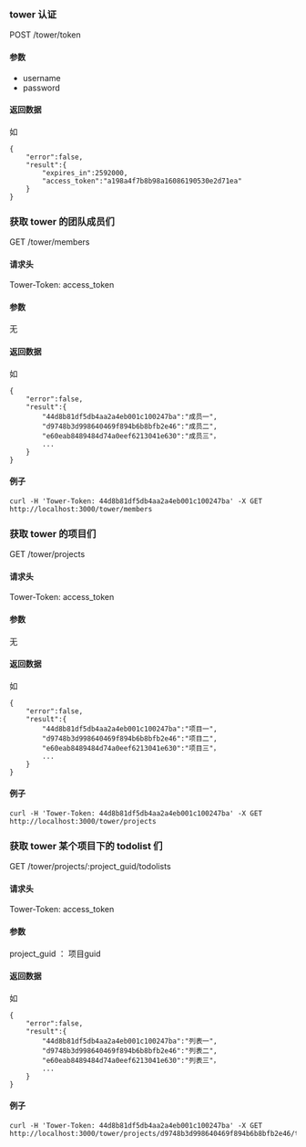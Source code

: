<!--Meta
category:DTask
title:Tower 接口
DO NOT Delete Meta Above -->


### tower 认证

POST /tower/token

#### 参数
* username
* password

#### 返回数据
如
```
{
	"error":false,
	"result":{
		"expires_in":2592000,
		"access_token":"a198a4f7b8b98a16086190530e2d71ea"
	}
}
```

### 获取 tower 的团队成员们
GET /tower/members

#### 请求头
Tower-Token: access_token

#### 参数
无

#### 返回数据
如
```
{
	"error":false,
	"result":{
		"44d8b81df5db4aa2a4eb001c100247ba":"成员一",
		"d9748b3d998640469f894b6b8bfb2e46":"成员二",
		"e60eab8489484d74a0eef6213041e630":"成员三"，
		...
	}
}

```

#### 例子
```
curl -H 'Tower-Token: 44d8b81df5db4aa2a4eb001c100247ba' -X GET http://localhost:3000/tower/members
```

### 获取 tower 的项目们
GET /tower/projects

#### 请求头
Tower-Token: access_token

#### 参数
无

#### 返回数据
如
```
{
	"error":false,
	"result":{
		"44d8b81df5db4aa2a4eb001c100247ba":"项目一",
		"d9748b3d998640469f894b6b8bfb2e46":"项目二",
		"e60eab8489484d74a0eef6213041e630":"项目三"，
		...
	}
}

```


#### 例子
```
curl -H 'Tower-Token: 44d8b81df5db4aa2a4eb001c100247ba' -X GET http://localhost:3000/tower/projects
```

### 获取 tower 某个项目下的 todolist 们

GET /tower/projects/:project_guid/todolists

#### 请求头
Tower-Token: access_token

#### 参数
project_guid ： 项目guid

#### 返回数据
如
```
{
	"error":false,
	"result":{
		"44d8b81df5db4aa2a4eb001c100247ba":"列表一",
		"d9748b3d998640469f894b6b8bfb2e46":"列表二",
		"e60eab8489484d74a0eef6213041e630":"列表三"，
		...
	}
}

```


#### 例子
```
curl -H 'Tower-Token: 44d8b81df5db4aa2a4eb001c100247ba' -X GET http://localhost:3000/tower/projects/d9748b3d998640469f894b6b8bfb2e46/todolists
```